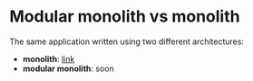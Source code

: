 # Modular monolith vs monolith

The same application written using two different architectures:
 - **monolith**: [link](https://github.com/Aadameqq/nest-monolith-vs-modular-monolith/tree/monolith)
 - **modular monolith**: soon
